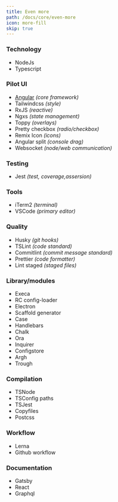 ```yaml
---
title: Even more
path: /docs/core/even-more
icon: more-fill
skip: true
---
```


### Technology

- NodeJs
- Typescript

### Pilot UI

- [Angular](http://foo) _(core framework)_
- Tailwindcss _(style)_
- RxJS _(reactive)_
- Ngxs _(state management)_
- Toppy _(overlays)_
- Pretty checkbox _(radio/checkbox)_
- Remix Icon _(icons)_
- Angular split _(console drag)_
- Websocket _(node/web communication)_

### Testing

- Jest _(test, coverage,assersion)_

### Tools

- iTerm2 _(terminal)_
- VSCode _(primary editor)_

### Quality

- Husky _(git hooks)_
- TSLint _(code standard)_
- Commitlint _(commit message standard)_
- Prettier _(code formatter)_
- Lint staged _(staged files)_

### Library/modules

- Execa
- RC config-loader
- Electron
- Scaffold generator
- Case
- Handlebars
- Chalk
- Ora
- Inquirer
- Configstore
- Argh
- Trough

### Compilation

- TSNode
- TSConfig paths
- TSJest
- Copyfiles
- Postcss

### Workflow

- Lerna
- Github workflow

### Documentation

- Gatsby
- React
- Graphql
